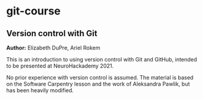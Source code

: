 # git-course

## Version control with Git

**Author:** Elizabeth DuPre, Ariel Rokem

This is an introduction to using version control with Git and GitHub,
intended to be presented at NeuroHackademy 2021.

No prior experience with version control is assumed.
The material is based on the Software Carpentry lesson and the work of Aleksandra Pawlik, but has been heavily modified.

